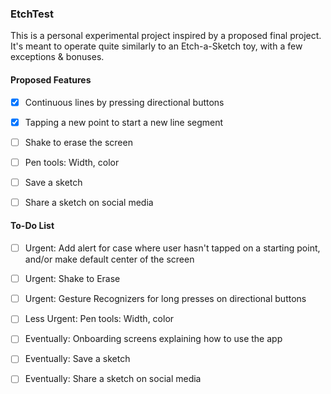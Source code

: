 ### EtchTest

This is a personal experimental project inspired by a proposed final project. It's meant to operate quite similarly 
to an Etch-a-Sketch toy, with a few exceptions & bonuses.

#### Proposed Features

- [x] Continuous lines by pressing directional buttons 

- [x] Tapping a new point to start a new line segment

- [ ] Shake to erase the screen

- [ ] Pen tools: Width, color

- [ ] Save a sketch

- [ ] Share a sketch on social media


#### To-Do List

- [ ] Urgent: Add alert for case where user hasn't tapped on a starting point, and/or make default center of the screen

- [ ] Urgent: Shake to Erase

- [ ] Urgent: Gesture Recognizers for long presses on directional buttons

- [ ] Less Urgent: Pen tools: Width, color

- [ ] Eventually: Onboarding screens explaining how to use the app

- [ ] Eventually: Save a sketch

- [ ] Eventually: Share a sketch on social media
